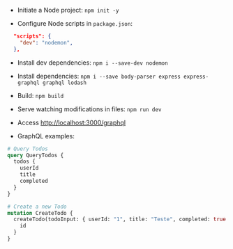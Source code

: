 - Initiate a Node project:
`npm init -y`

- Configure Node scripts in `package.json`:
```json
  "scripts": {
    "dev": "nodemon",
  },
```

- Install dev dependencies:
`npm i --save-dev nodemon`

- Install dependencies:
`npm i --save body-parser express express-graphql graphql lodash`

- Build:
`npm build`

- Serve watching modifications in files:
`npm run dev`

- Access [http://localhost:3000/graphql](http://localhost:3000/graphql)

- GraphQL examples:
```graphql
# Query Todos
query QueryTodos {
  todos {
    userId
    title
    completed
  }
}

# Create a new Todo
mutation CreateTodo {
  createTodo(todoInput: { userId: "1", title: "Teste", completed: true }) {
    id
  }
}
```
